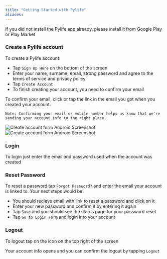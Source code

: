 ```yaml
---
title: "Getting Started with Pylife"
aliases:
---
```


If you did not install the Pylife app already, please install it from Google Play or Play Market

### Create a Pylife account

To create a Pylife account:

* Tap `Sign Up Here` on the bottom of the screen
* Enter your name, surname, email, strong password and agree to the terms of service and privacy policy
* Tap `Create Account`
* To finish creating your account, you need to confirm your email

To confirm your email, click or tap the link in the email you got when you created your account.

`Note: Confirming your email or mobile number helps us know that we're sending your account info to the right place.`

![Create account form Android Screenshot](/gitbook/assets/pylife/signup/signup.jpg)
<img src="/gitbook/assets/pylife/gettingstarted/main_screen_android.jpg" alt="Create account form Android Screenshot"/>

### Login

To login just enter the email and password used when the account was created

### Reset Password

To reset a password tap `Forgot Password?` and enter the email your account is linked to.
Your next steps would be:

* You should recieve email with link to reset a password and click on it
* Enter your new password and confirm it by entering it again
* Tap `Save` and you should see the status page for your password reset
* Tap `Go to Login Form` and login into your account

### Logout

To logout tap on the icon on the top right of the screen

Your account info opens and you can confirm the logout by tapping `Logout`
